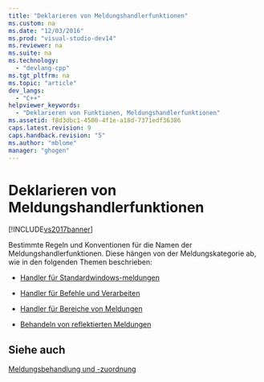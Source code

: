 ```yaml
---
title: "Deklarieren von Meldungshandlerfunktionen"
ms.custom: na
ms.date: "12/03/2016"
ms.prod: "visual-studio-dev14"
ms.reviewer: na
ms.suite: na
ms.technology: 
  - "devlang-cpp"
ms.tgt_pltfrm: na
ms.topic: "article"
dev_langs: 
  - "C++"
helpviewer_keywords: 
  - "Deklarieren von Funktionen, Meldungshandlerfunktionen"
ms.assetid: f8d3dbc1-4500-4f1e-a18d-7371edf36386
caps.latest.revision: 9
caps.handback.revision: "5"
ms.author: "mblome"
manager: "ghogen"
---
```

# Deklarieren von Meldungshandlerfunktionen
[!INCLUDE[vs2017banner](../assembler/inline/includes/vs2017banner.md)]

Bestimmte Regeln und Konventionen für die Namen der Meldungshandlerfunktionen.  Diese hängen von der Meldungskategorie ab, wie in den folgenden Themen beschrieben:  
  
-   [Handler für Standardwindows\-meldungen](../mfc/handlers-for-standard-windows-messages.md)  
  
-   [Handler für Befehle und Verarbeiten](../mfc/handlers-for-commands-and-control-notifications.md)  
  
-   [Handler für Bereiche von Meldungen](../mfc/handlers-for-message-map-ranges.md)  
  
-   [Behandeln von reflektierten Meldungen](../mfc/handling-reflected-messages.md)  
  
## Siehe auch  
 [Meldungsbehandlung und \-zuordnung](../mfc/message-handling-and-mapping.md)